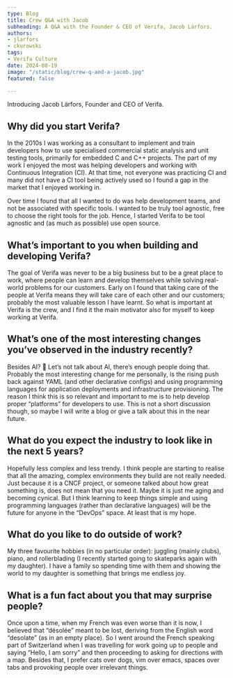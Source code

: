```yaml
---
type: Blog
title: Crew Q&A with Jacob
subheading: A Q&A with the Founder & CEO of Verifa, Jacob Lärfors.
authors:
- jlarfors
- ckurowski
tags:
- Verifa Culture
date: 2024-08-19
image: "/static/blog/crew-q-and-a-jacob.jpg"
featured: false

---
```


Introducing Jacob Lärfors, Founder and CEO of Verifa.

## Why did you start Verifa?

In the 2010s I was working as a consultant to implement and train developers how to use specialised commercial static analysis and unit testing tools, primarily for embedded C and C++ projects. The part of my work I enjoyed the most was helping developers and working with Continuous Integration (CI). At that time, not everyone was practicing CI and many did not have a CI tool being actively used so I found a gap in the market that I enjoyed working in.

Over time I found that all I wanted to do was help development teams, and not be associated with specific tools. I wanted to be truly tool agnostic, free to choose the right tools for the job. Hence, I started Verifa to be tool agnostic and (as much as possible) use open source.

## What’s important to you when building and developing Verifa?

The goal of Verifa was never to be a big business but to be a great place to work, where people can learn and develop themselves while solving real-world problems for our customers. Early on I found that taking care of the people at Verifa means they will take care of each other and our customers; probably the most valuable lesson I have learnt. So what is important at Verifa is the crew, and I find it the main motivator also for myself to keep working at Verifa.

## What’s one of the most interesting changes you’ve observed in the industry recently?

Besides AI? :slightly_smiling_face: Let’s not talk about AI, there’s enough people doing that. Probably the most interesting change for me personally, is the rising push back against YAML (and other declarative configs) and using programming languages for application deployments and infrastructure provisioning. The reason I think this is so relevant and important to me is to help develop proper “platforms” for developers to use. This is not a short discussion though, so maybe I will write a blog or give a talk about this in the near future.

## What do you expect the industry to look like in the next 5 years?

Hopefully less complex and less trendy. I think people are starting to realise that all the amazing, complex environments they build are not really needed. Just because it is a CNCF project, or someone talked about how great something is, does not mean that you need it. Maybe it is just me aging and becoming cynical. But I think learning to keep things simple and using programming languages (rather than declarative languages) will be the future for anyone in the “DevOps” space. At least that is my hope.

## What do you like to do outside of work?

My three favourite hobbies (in no particular order): juggling (mainly clubs), piano, and rollerblading (I recently started going to skateparks again with my daughter). I have a family so spending time with them and showing the world to my daughter is something that brings me endless joy.

## What is a fun fact about you that may surprise people?

Once upon a time, when my French was even worse than it is now, I believed that “désolée” meant to be lost, deriving from the English word “desolate” (as in an empty place). So I went around the French speaking part of Switzerland when I was travelling for work going up to people and saying “Hello, I am sorry” and then proceeding to asking for directions with a map. Besides that, I prefer cats over dogs, vim over emacs, spaces over tabs and provoking people over irrelevant things.
